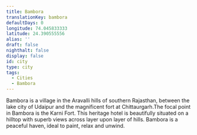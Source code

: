 ```yaml
---
title: Bambora
translationKey: bambora
defaultDays: 0
longitude: 74.045833333
latitude: 24.390555556
alias: ''
draft: false
nighthalt: false
display: false
id: city
type: city
tags:
  - Cities
  - Bambora
---
```

Bambora is a village in the Aravalli hills of southern Rajasthan, between the lake city of Udaipur and the magnificent fort at Chittaurgarh.The focal point in Bambora is the Karni Fort. This heritage hotel is beautifully situated on a hilltop with superb views across layer upon layer of hills. Bambora is a peaceful haven, ideal to paint, relax and unwind.